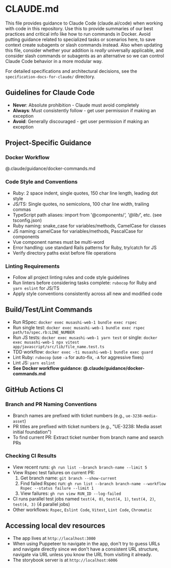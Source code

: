 # CLAUDE.md

This file provides guidance to Claude Code (claude.ai/code) when working with code in this repository.
Use this to provide summaries of our best practices and critical info like how to run commands in Docker.
Avoid putting guidance related to specialized tasks or scenarios here, to save context create subagents or slash commands instead.
Also when updating this file, consider whether your addition is _really_ universally applicable, and consider slash commands or subagents
as an alternative so we can control Claude Code behavior in a more modular way.

For detailed specifications and architectural decisions, see the `specification-docs-for-claude/` directory.

## Guidelines for Claude Code
- **Never**: Absolute prohibition - Claude must avoid completely
- **Always**: Must consistently follow - get user permission if making an exception
- **Avoid**: Generally discouraged - get user permission if making an exception

## Project-Specific Guidance

### Docker Workflow
@.claude/guidance/docker-commands.md

### Code Style and Conventions
- Ruby: 2 space indent, single quotes, 150 char line length, leading dot style
- JS/TS: Single quotes, no semicolons, 100 char line width, trailing commas
- TypeScript path aliases: import from '@components/_', '@lib/_', etc. (see tsconfig.json)
- Ruby naming: snake_case for variables/methods, CamelCase for classes
- JS naming: camelCase for variables/methods, PascalCase for components
- Vue component names must be multi-word
- Error handling: use standard Rails patterns for Ruby, try/catch for JS
- Verify directory paths exist before file operations

### Linting Requirements
- Follow all project linting rules and code style guidelines
- Run linters before considering tasks complete: `rubocop` for Ruby and `yarn eslint` for JS/TS
- Apply style conventions consistently across all new and modified code

## Build/Test/Lint Commands

- Run RSpec: `docker exec musashi-web-1 bundle exec rspec`
- Run single test: `docker exec musashi-web-1 bundle exec rspec path/to/spec.rb:LINE_NUMBER`
- Run JS tests: `docker exec musashi-web-1 yarn test` or single: `docker exec musashi-web-1 npx vitest app/javascript/src/lib/file_name.test.ts`
- TDD workflow: `docker exec -ti musashi-web-1 bundle exec guard`
- Lint Ruby: `rubocop` (use `-a` for auto-fix, `-A` for aggressive fixes)
- Lint JS: `yarn eslint`
- **See Docker workflow guidance: @.claude/guidance/docker-commands.md**

## GitHub Actions CI

### Branch and PR Naming Conventions
- Branch names are prefixed with ticket numbers (e.g., `ue-3238-media-asset`)
- PR titles are prefixed with ticket numbers (e.g., "UE-3238: Media asset initial foundation")
- To find current PR: Extract ticket number from branch name and search PRs

### Checking CI Results
- View recent runs: `gh run list --branch branch-name --limit 5`
- View Rspec test failures on current PR:
  1. Get branch name: `git branch --show-current`
  2. Find failed Rspec run: `gh run list --branch branch-name --workflow Rspec --status failure --limit 1`
  3. View failures: `gh run view RUN_ID --log-failed`
- CI runs parallel test jobs named `test(4, 0)`, `test(4, 1)`, `test(4, 2)`, `test(4, 3)` (4 parallel jobs)
- Other workflows: `Rspec`, `Eslint Code`, `Vitest`, `Lint Code`, `Chromatic`

## Accessing local dev resources
- The app lives at `http://localhost:3000`
- When using Puppeteer to navigate in the app, don't try to guess URLs and navigate directly since we don't have a consistent URL structure, navigate via URL unless you know the URL from visiting it already.
- The storybook server is at `http://localhost:6006`
